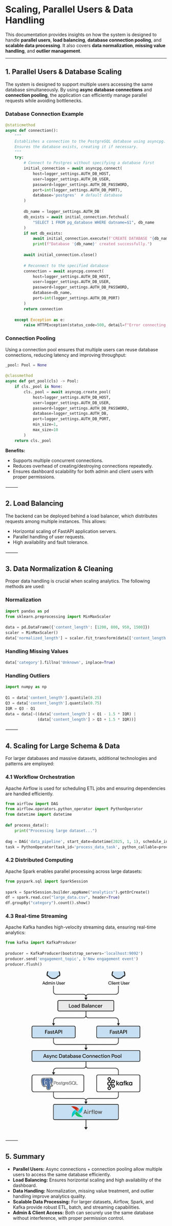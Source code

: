 # Scaling, Parallel Users & Data Handling

This documentation provides insights on how the system is designed to handle **parallel users**, **load balancing**, **database connection pooling**, and **scalable data processing**. It also covers **data normalization**, **missing value handling**, and **outlier management**.  

---

## 1. Parallel Users & Database Scaling

The system is designed to support multiple users accessing the same database simultaneously. By using **async database connections** and **connection pooling**, the application can efficiently manage parallel requests while avoiding bottlenecks.

### Database Connection Example

```python
@staticmethod
async def connection():
    """
    Establishes a connection to the PostgreSQL database using asyncpg.
    Ensures the database exists, creating it if necessary.
    """
    try:
        # Connect to Postgres without specifying a database first
        initial_connection = await asyncpg.connect(
            host=logger_settings.AUTH_DB_HOST,
            user=logger_settings.AUTH_DB_USER,
            password=logger_settings.AUTH_DB_PASSWORD,
            port=int(logger_settings.AUTH_DB_PORT),
            database='postgres'  # default database
        )

        db_name = logger_settings.AUTH_DB
        db_exists = await initial_connection.fetchval(
            "SELECT 1 FROM pg_database WHERE datname=$1", db_name
        )
        if not db_exists:
            await initial_connection.execute(f'CREATE DATABASE "{db_name}"')
            print(f"Database '{db_name}' created successfully.")

        await initial_connection.close()

        # Reconnect to the specified database
        connection = await asyncpg.connect(
            host=logger_settings.AUTH_DB_HOST,
            user=logger_settings.AUTH_DB_USER,
            password=logger_settings.AUTH_DB_PASSWORD,
            database=db_name,
            port=int(logger_settings.AUTH_DB_PORT)
        )
        return connection

    except Exception as e:
        raise HTTPException(status_code=500, detail=f"Error connecting to the database: {e}")
```

### Connection Pooling

Using a connection pool ensures that multiple users can reuse database connections, reducing latency and improving throughput:

```python
_pool: Pool = None

@classmethod
async def get_pool(cls) -> Pool:
    if cls._pool is None:
        cls._pool = await asyncpg.create_pool(
            host=logger_settings.AUTH_DB_HOST,
            user=logger_settings.AUTH_DB_USER,
            password=logger_settings.AUTH_DB_PASSWORD,
            database=logger_settings.AUTH_DB,
            port=logger_settings.AUTH_DB_PORT,
            min_size=1,
            max_size=10
        )
    return cls._pool
```

**Benefits:**
- Supports multiple concurrent connections.
- Reduces overhead of creating/destroying connections repeatedly.
- Ensures dashboard scalability for both admin and client users with proper permissions.

⸻

## 2. Load Balancing

The backend can be deployed behind a load balancer, which distributes requests among multiple instances. This allows:
- Horizontal scaling of FastAPI application servers.
- Parallel handling of user requests.
- High availability and fault tolerance.

⸻

## 3. Data Normalization & Cleaning

Proper data handling is crucial when scaling analytics. The following methods are used:

### Normalization

```python
import pandas as pd
from sklearn.preprocessing import MinMaxScaler

data = pd.DataFrame({'content_length': [1200, 800, 950, 1500]})
scaler = MinMaxScaler()
data['normalized_length'] = scaler.fit_transform(data[['content_length']])
```

### Handling Missing Values

```python
data['category'].fillna('Unknown', inplace=True)
```

### Handling Outliers

```python
import numpy as np

Q1 = data['content_length'].quantile(0.25)
Q3 = data['content_length'].quantile(0.75)
IQR = Q3 - Q1
data = data[~((data['content_length'] < Q1 - 1.5 * IQR) |
              (data['content_length'] > Q3 + 1.5 * IQR))]
```

⸻

## 4. Scaling for Large Schema & Data

For larger databases and massive datasets, additional technologies and patterns are employed:

### 4.1 Workflow Orchestration

Apache Airflow is used for scheduling ETL jobs and ensuring dependencies are handled efficiently.

```python
from airflow import DAG
from airflow.operators.python_operator import PythonOperator
from datetime import datetime

def process_data():
    print("Processing large dataset...")

dag = DAG('data_pipeline', start_date=datetime(2025, 1, 1), schedule_interval='@daily')
task = PythonOperator(task_id='process_data_task', python_callable=process_data, dag=dag)
```

### 4.2 Distributed Computing

Apache Spark enables parallel processing across large datasets:

```python
from pyspark.sql import SparkSession

spark = SparkSession.builder.appName("analytics").getOrCreate()
df = spark.read.csv("large_data.csv", header=True)
df.groupBy("category").count().show()
```

### 4.3 Real-time Streaming

Apache Kafka handles high-velocity streaming data, ensuring real-time analytics:

```python
from kafka import KafkaProducer

producer = KafkaProducer(bootstrap_servers='localhost:9092')
producer.send('engagement_topic', b'New engagement event')
producer.flush()
```

<p align="center">
  <img src="../assets/backend/load_balancer.png" alt="Description" width="500"/>
</p>

⸻

## 5. Summary
- **Parallel Users:** Async connections + connection pooling allow multiple users to access the same database efficiently.
- **Load Balancing:** Ensures horizontal scaling and high availability of the dashboard.
- **Data Handling:** Normalization, missing value treatment, and outlier handling improve analytics quality.
- **Scalable Data Processing:** For larger datasets, Airflow, Spark, and Kafka provide robust ETL, batch, and streaming capabilities.
- **Admin & Client Access:** Both can securely use the same database without interference, with proper permission control.

